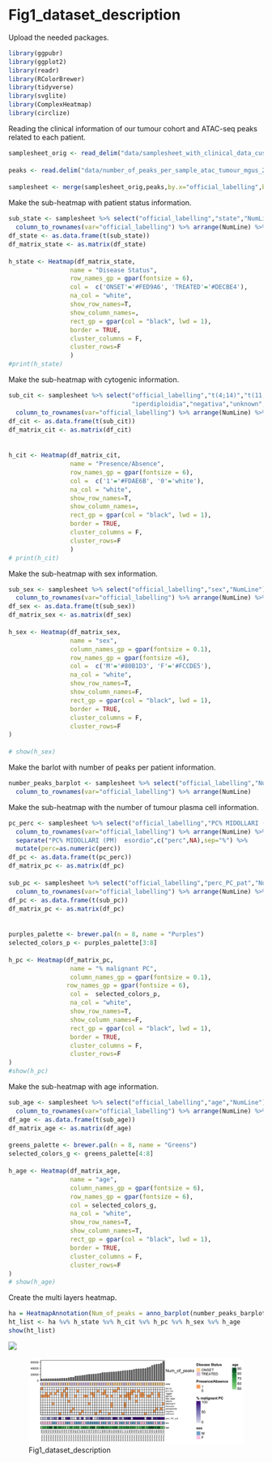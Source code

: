 # Fig1_dataset_description

Upload the needed packages.

``` r
library(ggpubr)
library(ggplot2)
library(readr)
library(RColorBrewer)
library(tidyverse)
library(svglite)
library(ComplexHeatmap)
library(circlize)
```

Reading the clinical information of our tumour cohort and ATAC-seq peaks
related to each patient.

``` r
samplesheet_orig <- read_delim("data/samplesheet_with_clinical_data_customized_cytogenetic_pc_info_mm59bis_4kpeaks_03september2024.tsv",delim = "\t", col_names = T) 

peaks <- read.delim("data/number_of_peaks_per_sample_atac_tumour_mgus_2023.txt",sep = "\t", header = T) %>% arrange(NumLine)

samplesheet <- merge(samplesheet_orig,peaks,by.x="official_labelling",by.y="Filename")
```

Make the sub-heatmap with patient status information.

``` r
sub_state <- samplesheet %>% select("official_labelling","state","NumLine") %>% 
  column_to_rownames(var="official_labelling") %>% arrange(NumLine) %>% select(-NumLine)
df_state <- as.data.frame(t(sub_state))
df_matrix_state <- as.matrix(df_state)

h_state <- Heatmap(df_matrix_state,
                 name = "Disease Status", 
                 row_names_gp = gpar(fontsize = 6),
                 col =  c('ONSET'='#FED9A6', 'TREATED'='#DECBE4'),
                 na_col = "white",
                 show_row_names=T,
                 show_column_names=,
                 rect_gp = gpar(col = "black", lwd = 1),
                 border = TRUE,
                 cluster_columns = F,
                 cluster_rows=F
                 )
#print(h_state)
```

Make the sub-heatmap with cytogenic information.

``` r
sub_cit <- samplesheet %>% select("official_labelling","t(4;14)","t(11;14)","1qgain","del13q","IGH_rearr","delp53","trisomia11","trisomia4",
                                  "iperdiploidia","negativa","unknown","NumLine") %>% 
  column_to_rownames(var="official_labelling") %>% arrange(NumLine) %>% select(-NumLine)
df_cit <- as.data.frame(t(sub_cit))
df_matrix_cit <- as.matrix(df_cit)


h_cit <- Heatmap(df_matrix_cit,
                 name = "Presence/Absence", 
                 row_names_gp = gpar(fontsize = 6),
                 col =  c('1'='#FDAE6B', '0'='white'),
                 na_col = "white",
                 show_row_names=T,
                 show_column_names=,
                 rect_gp = gpar(col = "black", lwd = 1),
                 border = TRUE,
                 cluster_columns = F,
                 cluster_rows=F
                 )
# print(h_cit)
```

Make the sub-heatmap with sex information.

``` r
sub_sex <- samplesheet %>% select("official_labelling","sex","NumLine") %>% 
  column_to_rownames(var="official_labelling") %>% arrange(NumLine) %>% select(-NumLine)
df_sex <- as.data.frame(t(sub_sex))
df_matrix_sex <- as.matrix(df_sex)

h_sex <- Heatmap(df_matrix_sex,
                 name = "sex", 
                 column_names_gp = gpar(fontsize = 0.1),
                 row_names_gp = gpar(fontsize =6),
                 col =  c('M'='#80B1D3', 'F'='#FCCDE5'),
                 na_col = "white",
                 show_row_names=T,
                 show_column_names=F,
                 rect_gp = gpar(col = "black", lwd = 1),
                 border = TRUE,
                 cluster_columns = F,
                 cluster_rows=F
)

# show(h_sex)
```

Make the barlot with number of peaks per patient information.

``` r
number_peaks_barplot <- samplesheet %>% select("official_labelling","NumLine") %>% 
  column_to_rownames(var="official_labelling") %>% arrange(NumLine) 
```

Make the sub-heatmap with the number of tumour plasma cell information.

``` r
pc_perc <- samplesheet %>% select("official_labelling","PC% MIDOLLARI (PM)  esordio","NumLine") %>% 
  column_to_rownames(var="official_labelling") %>% arrange(NumLine) %>% select(-NumLine) %>% 
  separate("PC% MIDOLLARI (PM)  esordio",c("perc",NA),sep="%") %>% 
  mutate(perc=as.numeric(perc))
df_pc <- as.data.frame(t(pc_perc))
df_matrix_pc <- as.matrix(df_pc)

sub_pc <- samplesheet %>% select("official_labelling","perc_PC_pat","NumLine") %>% 
  column_to_rownames(var="official_labelling") %>% arrange(NumLine) %>% select(-NumLine)
df_pc <- as.data.frame(t(sub_pc))
df_matrix_pc <- as.matrix(df_pc)


purples_palette <- brewer.pal(n = 8, name = "Purples")
selected_colors_p <- purples_palette[3:8]

h_pc <- Heatmap(df_matrix_pc,
                 name = "% malignant PC", 
                 column_names_gp = gpar(fontsize = 0.1),
                row_names_gp = gpar(fontsize = 6),
                 col =  selected_colors_p,
                 na_col = "white",
                 show_row_names=T,
                 show_column_names=F,
                 rect_gp = gpar(col = "black", lwd = 1),
                 border = TRUE,
                 cluster_columns = F,
                 cluster_rows=F
)
#show(h_pc)
```

Make the sub-heatmap with age information.

``` r
sub_age <- samplesheet %>% select("official_labelling","age","NumLine") %>% 
  column_to_rownames(var="official_labelling") %>% arrange(NumLine) %>% select(-NumLine) 
df_age <- as.data.frame(t(sub_age))
df_matrix_age <- as.matrix(df_age)

greens_palette <- brewer.pal(n = 8, name = "Greens")
selected_colors_g <- greens_palette[4:8]

h_age <- Heatmap(df_matrix_age,
                 name = "age", 
                 column_names_gp = gpar(fontsize = 6),
                 row_names_gp = gpar(fontsize = 6),
                 col = selected_colors_g,
                 na_col = "white",
                 show_row_names=T,
                 show_column_names=T,
                 rect_gp = gpar(col = "black", lwd = 1),
                 border = TRUE,
                 cluster_columns = F,
                 cluster_rows=F
)
# show(h_age)
```

Create the multi layers heatmap.

``` r
ha = HeatmapAnnotation(Num_of_peaks = anno_barplot(number_peaks_barplot$NumLine, height = unit(2, "cm")))
ht_list <- ha %v% h_state %v% h_cit %v% h_pc %v% h_sex %v% h_age
show(ht_list)
```

![](Figure1_dataset_pheno_description_files/figure-markdown_github/unnamed-chunk-8-1.png)

<figure>
<img
src="https://github.com/cleliacort/NRF1_paper/blob/main/Fig1/figures/heatmap_clinical_and_peaks_information_with_disease_status_030924.png"
alt="Fig1_dataset_description" />
<figcaption aria-hidden="true">Fig1_dataset_description</figcaption>
</figure>

